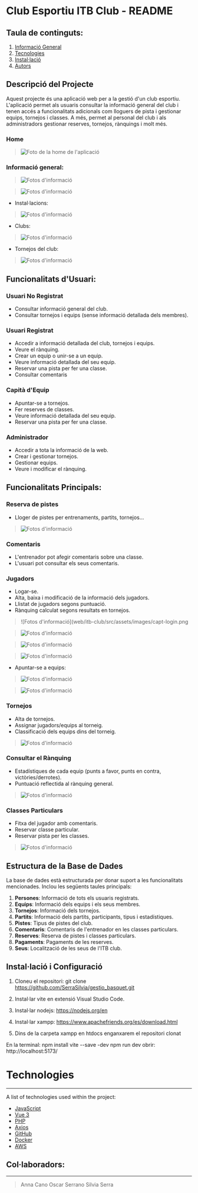 # Club Esportiu ITB Club - README

## Taula de continguts:
1. [Informació General](#general-info)
2. [Tecnologies](#technologies)
3. [Instal·lació](#installation)
4. [Autors](#collaboration)
## Descripció del Projecte <a name="general-info"></a>

Aquest projecte és una aplicació web per a la gestió d'un club esportiu. 
L'aplicació permet als usuaris consultar la informació general del club i tenen accés a funcionalitats adicionals com lloguers de pista i gestionar
equips, tornejos i classes. 
A més, permet al personal del club i als administradors gestionar reserves, tornejos, rànquings i molt més.

### Home
>![Foto de la home de l'aplicació](web/itb-club/src/assets/images/capt-home.png)
### Informació general:
>![Fotos d'informació](web/itb-club/src/assets/images/capt-about.png)

>![Fotos d'informació](web/itb-club/src/assets/images/capt-about2.png)
- Instal·lacions:
  
>![Fotos d'informació](web/itb-club/src/assets/images/capt-facilities.png)
- Clubs:
  
>![Fotos d'informació](web/itb-club/src/assets/images/capt-clubs.png)
- Tornejos del club:
  
>![Fotos d'informació](web/itb-club/src/assets/images/capt-tournamentsTypes.png)

## Funcionalitats d'Usuari:

### Usuari No Registrat
- Consultar informació general del club.
- Consultar tornejos i equips (sense informació detallada dels membres).

### Usuari Registrat
- Accedir a informació detallada del club, tornejos i equips.
- Veure el rànquing.
- Crear un equip o unir-se a un equip.
- Veure informació detallada del seu equip.
- Reservar una pista per fer una classe.
- Consultar comentaris

### Capità d'Equip
- Apuntar-se a tornejos.
- Fer reserves de classes.
- Veure informació detallada del seu equip.
- Reservar una pista per fer una classe.

### Administrador
- Accedir a tota la informació de la web.
- Crear i gestionar tornejos.
- Gestionar equips.
- Veure i modificar el rànquing.


## Funcionalitats Principals:

### Reserva de pistes
- Lloger de pistes per entrenaments, partits, tornejos...
>![Fotos d'informació](web/itb-club/src/assets/images/capt-bookings.png)

### Comentaris
- L'entrenador pot afegir comentaris sobre una classe.
- L'usuari pot consultar els seus comentaris.

### Jugadors
- Logar-se.
- Alta, baixa i modificació de la informació dels jugadors.
- Llistat de jugadors segons puntuació.
- Rànquing calculat segons resultats en tornejos.

>![Fotos d'informació](web/itb-club/src/assets/images/capt-login.png

>![Fotos d'informació](web/itb-club/src/assets/images/capt-updateProfile.png)

>![Fotos d'informació](web/itb-club/src/assets/images/capt-profileUpdated.png)

>![Fotos d'informació](web/itb-club/src/assets/images/capt-tournamentsInfo.png)

- Apuntar-se a equips:

>![Fotos d'informació](web/itb-club/src/assets/images/capt-teams.jpg)

>![Fotos d'informació](web/itb-club/src/assets/images/capt-teams.png)


### Tornejos
- Alta de tornejos.
- Assignar jugadors/equips al torneig.
- Classificació dels equips dins del torneig.

>![Fotos d'informació](web/itb-club/src/assets/images/capt-tournamentsInfo.png)

### Consultar el Rànquing
- Estadístiques de cada equip (punts a favor, punts en contra, victòries/derrotes).
- Puntuació reflectida al rànquing general.

>![Fotos d'informació](web/itb-club/src/assets/images/capt-rankings.png)

### Classes Particulars
- Fitxa del jugador amb comentaris.
- Reservar classe particular.
- Reservar pista per les classes.
  
>![Fotos d'informació](web/itb-club/src/assets/images/capt-training.jpg)


## Estructura de la Base de Dades

La base de dades està estructurada per donar suport a les funcionalitats mencionades. Inclou les següents taules principals:

1. **Persones**: Informació de tots els usuaris registrats.
2. **Equips**: Informació dels equips i els seus membres.
3. **Tornejos**: Informació dels tornejos.
4. **Partits**: Informació dels partits, participants, tipus i estadístiques.
5. **Pistes**: Tipus de pistes del club.
6. **Comentaris**: Comentaris de l'entrenador en les classes particulars.
7. **Reserves**: Reserva de pistes i classes particulars.
8. **Pagaments**: Pagaments de les reserves.
9. **Seus**: Localització de les seus de l'ITB club.


## Instal·lació i Configuració <a name="installation"></a>

1. Cloneu el repositori:
   git clone <https://github.com/SerraSilvia/gestio_basquet.git>

2. Instal·lar vite en extensió Visual Studio Code.

3. Instal·lar nodejs: https://nodejs.org/en

4. Instal·lar xampp: https://www.apachefriends.org/es/download.html

5. Dins de la carpeta xampp en htdocs enganxarem el repositori clonat

En la terminal:
npm install vite --save -dev
npm run dev
obrir:  http://localhost:5173/

# Technologies <a name="technologies"></a>
***
A list of technologies used within the project:
* [JavaScript](https://developer.mozilla.org/es/docs/Web/JavaScript)
* [Vue 3](https://es.vuejs.org/v2/guide/)
* [PHP](https://www.php.net/manual/es/index.php)
* [Axios](https://axios-http.com/es/docs/intro)
* [GitHub](https://docs.github.com/es)
* [Docker](https://docs.docker.com/)
* [AWS](https://docs.aws.amazon.com/es_es/)

## Col·laboradors: <a name="collaboration"></a>
***
> Anna Cano 
> Oscar Serrano
> Silvia Serra
